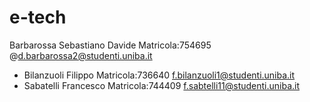 # e-tech
Barbarossa Sebastiano Davide  Matricola:754695 @d.barbarossa2@studenti.uniba.it
 - Bilanzuoli Filippo            Matricola:736640 f.bilanzuoli1@studenti.uniba.it 
- Sabatelli Francesco           Matricola:744409 f.sabtelli11@studenti.uniba.it
